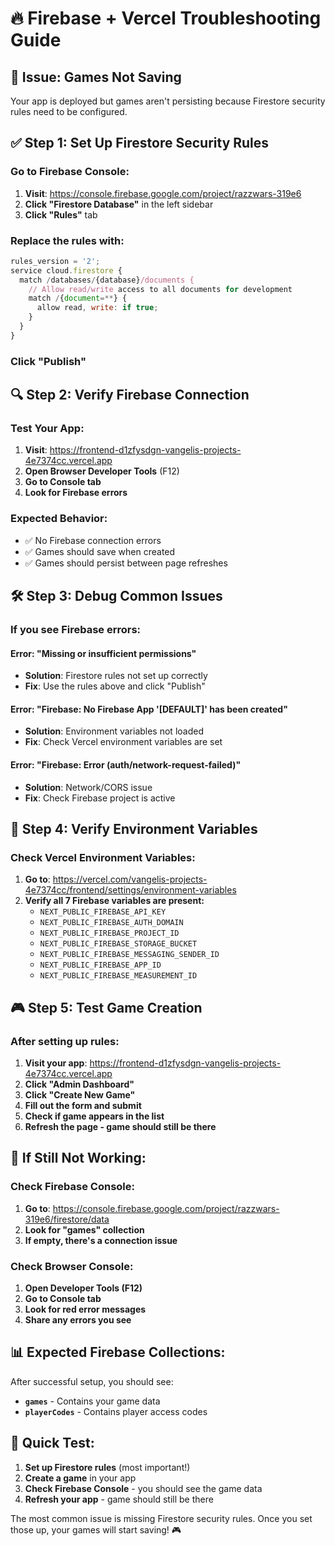 # 🔥 Firebase + Vercel Troubleshooting Guide

## 🚨 **Issue: Games Not Saving**

Your app is deployed but games aren't persisting because Firestore security rules need to be configured.

## ✅ **Step 1: Set Up Firestore Security Rules**

### **Go to Firebase Console:**
1. **Visit**: https://console.firebase.google.com/project/razzwars-319e6
2. **Click "Firestore Database"** in the left sidebar
3. **Click "Rules"** tab

### **Replace the rules with:**
```javascript
rules_version = '2';
service cloud.firestore {
  match /databases/{database}/documents {
    // Allow read/write access to all documents for development
    match /{document=**} {
      allow read, write: if true;
    }
  }
}
```

### **Click "Publish"**

## 🔍 **Step 2: Verify Firebase Connection**

### **Test Your App:**
1. **Visit**: https://frontend-d1zfysdgn-vangelis-projects-4e7374cc.vercel.app
2. **Open Browser Developer Tools** (F12)
3. **Go to Console tab**
4. **Look for Firebase errors**

### **Expected Behavior:**
- ✅ No Firebase connection errors
- ✅ Games should save when created
- ✅ Games should persist between page refreshes

## 🛠️ **Step 3: Debug Common Issues**

### **If you see Firebase errors:**

#### **Error: "Missing or insufficient permissions"**
- **Solution**: Firestore rules not set up correctly
- **Fix**: Use the rules above and click "Publish"

#### **Error: "Firebase: No Firebase App '[DEFAULT]' has been created"**
- **Solution**: Environment variables not loaded
- **Fix**: Check Vercel environment variables are set

#### **Error: "Firebase: Error (auth/network-request-failed)"**
- **Solution**: Network/CORS issue
- **Fix**: Check Firebase project is active

## 🔧 **Step 4: Verify Environment Variables**

### **Check Vercel Environment Variables:**
1. **Go to**: https://vercel.com/vangelis-projects-4e7374cc/frontend/settings/environment-variables
2. **Verify all 7 Firebase variables are present:**
   - `NEXT_PUBLIC_FIREBASE_API_KEY`
   - `NEXT_PUBLIC_FIREBASE_AUTH_DOMAIN`
   - `NEXT_PUBLIC_FIREBASE_PROJECT_ID`
   - `NEXT_PUBLIC_FIREBASE_STORAGE_BUCKET`
   - `NEXT_PUBLIC_FIREBASE_MESSAGING_SENDER_ID`
   - `NEXT_PUBLIC_FIREBASE_APP_ID`
   - `NEXT_PUBLIC_FIREBASE_MEASUREMENT_ID`

## 🎮 **Step 5: Test Game Creation**

### **After setting up rules:**
1. **Visit your app**: https://frontend-d1zfysdgn-vangelis-projects-4e7374cc.vercel.app
2. **Click "Admin Dashboard"**
3. **Click "Create New Game"**
4. **Fill out the form and submit**
5. **Check if game appears in the list**
6. **Refresh the page - game should still be there**

## 🚨 **If Still Not Working:**

### **Check Firebase Console:**
1. **Go to**: https://console.firebase.google.com/project/razzwars-319e6/firestore/data
2. **Look for "games" collection**
3. **If empty, there's a connection issue**

### **Check Browser Console:**
1. **Open Developer Tools (F12)**
2. **Go to Console tab**
3. **Look for red error messages**
4. **Share any errors you see**

## 📊 **Expected Firebase Collections:**

After successful setup, you should see:
- **`games`** - Contains your game data
- **`playerCodes`** - Contains player access codes

## 🎯 **Quick Test:**

1. **Set up Firestore rules** (most important!)
2. **Create a game** in your app
3. **Check Firebase Console** - you should see the game data
4. **Refresh your app** - game should still be there

The most common issue is missing Firestore security rules. Once you set those up, your games will start saving! 🎮
